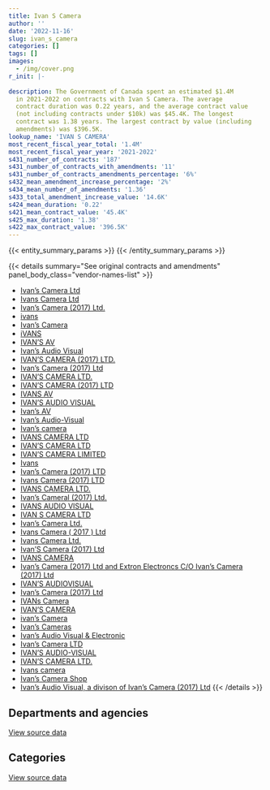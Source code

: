 ```yaml
---
title: Ivan S Camera
author: ''
date: '2022-11-16'
slug: ivan_s_camera
categories: []
tags: []
images:
  - /img/cover.png
r_init: |-
  
description: The Government of Canada spent an estimated $1.4M
  in 2021-2022 on contracts with Ivan S Camera. The average
  contract duration was 0.22 years, and the average contract value
  (not including contracts under $10k) was $45.4K. The longest
  contract was 1.38 years. The largest contract by value (including
  amendments) was $396.5K.
lookup_name: 'IVAN S CAMERA'
most_recent_fiscal_year_total: '1.4M'
most_recent_fiscal_year_year: '2021-2022'
s431_number_of_contracts: '187'
s431_number_of_contracts_with_amendments: '11'
s431_number_of_contracts_amendments_percentage: '6%'
s432_mean_amendment_increase_percentage: '2%'
s434_mean_number_of_amendments: '1.36'
s433_total_amendment_increase_value: '14.6K'
s424_mean_duration: '0.22'
s421_mean_contract_value: '45.4K'
s425_max_duration: '1.38'
s422_max_contract_value: '396.5K'
---
```


<script src="/rmarkdown-libs/htmlwidgets/htmlwidgets.js"></script>
<link href="/rmarkdown-libs/datatables-css/datatables-crosstalk.css" rel="stylesheet" />
<script src="/rmarkdown-libs/datatables-binding/datatables.js"></script>
<script src="/rmarkdown-libs/jquery/jquery-3.6.0.min.js"></script>
<link href="/rmarkdown-libs/dt-core-bootstrap/css/dataTables.bootstrap.min.css" rel="stylesheet" />
<link href="/rmarkdown-libs/dt-core-bootstrap/css/dataTables.bootstrap.extra.css" rel="stylesheet" />
<script src="/rmarkdown-libs/dt-core-bootstrap/js/jquery.dataTables.min.js"></script>
<script src="/rmarkdown-libs/dt-core-bootstrap/js/dataTables.bootstrap.min.js"></script>
<link href="/rmarkdown-libs/crosstalk/css/crosstalk.min.css" rel="stylesheet" />
<script src="/rmarkdown-libs/crosstalk/js/crosstalk.min.js"></script>
<script src="/rmarkdown-libs/htmlwidgets/htmlwidgets.js"></script>
<link href="/rmarkdown-libs/datatables-css/datatables-crosstalk.css" rel="stylesheet" />
<script src="/rmarkdown-libs/datatables-binding/datatables.js"></script>
<script src="/rmarkdown-libs/jquery/jquery-3.6.0.min.js"></script>
<link href="/rmarkdown-libs/dt-core-bootstrap/css/dataTables.bootstrap.min.css" rel="stylesheet" />
<link href="/rmarkdown-libs/dt-core-bootstrap/css/dataTables.bootstrap.extra.css" rel="stylesheet" />
<script src="/rmarkdown-libs/dt-core-bootstrap/js/jquery.dataTables.min.js"></script>
<script src="/rmarkdown-libs/dt-core-bootstrap/js/dataTables.bootstrap.min.js"></script>
<link href="/rmarkdown-libs/crosstalk/css/crosstalk.min.css" rel="stylesheet" />
<script src="/rmarkdown-libs/crosstalk/js/crosstalk.min.js"></script>

{{< entity_summary_params >}}
{{< /entity_summary_params >}}

{{< details summary="See original contracts and amendments" panel_body_class="vendor-names-list" >}}
- [Ivan’s Camera Ltd](https://search.open.canada.ca/en/ct/?sort=contract_value_f%20desc&page=1&search_text=%22Ivan%27s%20Camera%20Ltd%22)
- [Ivans Camera Ltd](https://search.open.canada.ca/en/ct/?sort=contract_value_f%20desc&page=1&search_text=%22Ivans%20Camera%20Ltd%22)
- [Ivan’s Camera (2017) Ltd.](https://search.open.canada.ca/en/ct/?sort=contract_value_f%20desc&page=1&search_text=%22Ivan%27s%20Camera%20%282017%29%20Ltd.%22)
- [ivans](https://search.open.canada.ca/en/ct/?sort=contract_value_f%20desc&page=1&search_text=%22ivans%22)
- [Ivan’s Camera](https://search.open.canada.ca/en/ct/?sort=contract_value_f%20desc&page=1&search_text=%22Ivan%27s%20Camera%22)
- [iVANS](https://search.open.canada.ca/en/ct/?sort=contract_value_f%20desc&page=1&search_text=%22iVANS%22)
- [IVAN’S AV](https://search.open.canada.ca/en/ct/?sort=contract_value_f%20desc&page=1&search_text=%22IVAN%27S%20AV%22)
- [Ivan’s Audio Visual](https://search.open.canada.ca/en/ct/?sort=contract_value_f%20desc&page=1&search_text=%22Ivan%27s%20Audio%20Visual%22)
- [IVAN’S CAMERA (2017) LTD.](https://search.open.canada.ca/en/ct/?sort=contract_value_f%20desc&page=1&search_text=%22IVAN%27S%20CAMERA%20%282017%29%20LTD.%22)
- [Ivan’s Camera (2017) Ltd](https://search.open.canada.ca/en/ct/?sort=contract_value_f%20desc&page=1&search_text=%22Ivan%27s%20Camera%20%282017%29%20Ltd%22)
- [IVAN’S CAMERA LTD.](https://search.open.canada.ca/en/ct/?sort=contract_value_f%20desc&page=1&search_text=%22IVAN%27S%20CAMERA%20LTD.%22)
- [IVAN’S CAMERA (2017) LTD](https://search.open.canada.ca/en/ct/?sort=contract_value_f%20desc&page=1&search_text=%22IVAN%27S%20CAMERA%20%282017%29%20LTD%22)
- [IVANS AV](https://search.open.canada.ca/en/ct/?sort=contract_value_f%20desc&page=1&search_text=%22IVANS%20AV%22)
- [IVAN’S AUDIO VISUAL](https://search.open.canada.ca/en/ct/?sort=contract_value_f%20desc&page=1&search_text=%22IVAN%27S%20AUDIO%20VISUAL%22)
- [Ivan’s AV](https://search.open.canada.ca/en/ct/?sort=contract_value_f%20desc&page=1&search_text=%22Ivan%27s%20AV%22)
- [Ivan’s Audio-Visual](https://search.open.canada.ca/en/ct/?sort=contract_value_f%20desc&page=1&search_text=%22Ivan%27s%20Audio-Visual%22)
- [Ivan’s camera](https://search.open.canada.ca/en/ct/?sort=contract_value_f%20desc&page=1&search_text=%22Ivan%27s%20camera%22)
- [IVANS CAMERA LTD](https://search.open.canada.ca/en/ct/?sort=contract_value_f%20desc&page=1&search_text=%22IVANS%20CAMERA%20LTD%22)
- [IVAN’S CAMERA LTD](https://search.open.canada.ca/en/ct/?sort=contract_value_f%20desc&page=1&search_text=%22IVAN%27S%20CAMERA%20LTD%22)
- [IVAN’S CAMERA LIMITED](https://search.open.canada.ca/en/ct/?sort=contract_value_f%20desc&page=1&search_text=%22IVAN%27S%20CAMERA%20LIMITED%22)
- [Ivans](https://search.open.canada.ca/en/ct/?sort=contract_value_f%20desc&page=1&search_text=%22Ivans%22)
- [Ivan’s Camera (2017) LTD](https://search.open.canada.ca/en/ct/?sort=contract_value_f%20desc&page=1&search_text=%22Ivan%27s%20Camera%20%282017%29%20LTD%22)
- [Ivans Camera (2017) LTD](https://search.open.canada.ca/en/ct/?sort=contract_value_f%20desc&page=1&search_text=%22Ivans%20Camera%20%282017%29%20LTD%22)
- [IVANS CAMERA LTD.](https://search.open.canada.ca/en/ct/?sort=contract_value_f%20desc&page=1&search_text=%22IVANS%20CAMERA%20LTD.%22)
- [Ivan’s Cameral (2017) Ltd.](https://search.open.canada.ca/en/ct/?sort=contract_value_f%20desc&page=1&search_text=%22Ivan%27s%20Cameral%20%282017%29%20Ltd.%22)
- [IVANS AUDIO VISUAL](https://search.open.canada.ca/en/ct/?sort=contract_value_f%20desc&page=1&search_text=%22IVANS%20AUDIO%20VISUAL%22)
- [IVAN S CAMERA LTD](https://search.open.canada.ca/en/ct/?sort=contract_value_f%20desc&page=1&search_text=%22IVAN%20S%20CAMERA%20LTD%22)
- [Ivan’s Camera Ltd.](https://search.open.canada.ca/en/ct/?sort=contract_value_f%20desc&page=1&search_text=%22Ivan%27s%20Camera%20Ltd.%22)
- [Ivans Camera ( 2017 ) Ltd](https://search.open.canada.ca/en/ct/?sort=contract_value_f%20desc&page=1&search_text=%22Ivan%60s%20Camera%20%28%202017%20%29%20Ltd%22)
- [Ivans Camera Ltd.](https://search.open.canada.ca/en/ct/?sort=contract_value_f%20desc&page=1&search_text=%22Ivans%20Camera%20Ltd.%22)
- [Ivan’S Camera (2017) Ltd](https://search.open.canada.ca/en/ct/?sort=contract_value_f%20desc&page=1&search_text=%22Ivan%27S%20Camera%20%282017%29%20Ltd%22)
- [IVANS CAMERA](https://search.open.canada.ca/en/ct/?sort=contract_value_f%20desc&page=1&search_text=%22IVANS%20CAMERA%22)
- [Ivan’s Camera (2017) Ltd and Extron Electroncs C/O Ivan’s Camera (2017) Ltd](https://search.open.canada.ca/en/ct/?sort=contract_value_f%20desc&page=1&search_text=%22Ivan%27s%20Camera%20%282017%29%20Ltd%20and%20Extron%20Electroncs%20C%2fO%20Ivan%27s%20Camera%20%282017%29%20Ltd%22)
- [IVAN’S AUDIOVISUAL](https://search.open.canada.ca/en/ct/?sort=contract_value_f%20desc&page=1&search_text=%22IVAN%27S%20AUDIOVISUAL%22)
- [Ivan’s Camera (2017) Ltd](https://search.open.canada.ca/en/ct/?sort=contract_value_f%20desc&page=1&search_text=%22Ivan%e2%80%99s%20Camera%20%282017%29%20Ltd%22)
- [IVANs Camera](https://search.open.canada.ca/en/ct/?sort=contract_value_f%20desc&page=1&search_text=%22IVANs%20Camera%22)
- [IVAN’S CAMERA](https://search.open.canada.ca/en/ct/?sort=contract_value_f%20desc&page=1&search_text=%22IVAN%27S%20CAMERA%22)
- [ivan’s Camera](https://search.open.canada.ca/en/ct/?sort=contract_value_f%20desc&page=1&search_text=%22ivan%27s%20Camera%22)
- [Ivan’s Cameras](https://search.open.canada.ca/en/ct/?sort=contract_value_f%20desc&page=1&search_text=%22Ivan%27s%20Cameras%22)
- [Ivan’s Audio Visual & Electronic](https://search.open.canada.ca/en/ct/?sort=contract_value_f%20desc&page=1&search_text=%22Ivan%27s%20Audio%20Visual%20%26%20Electronic%22)
- [Ivan’s Camera LTD](https://search.open.canada.ca/en/ct/?sort=contract_value_f%20desc&page=1&search_text=%22Ivan%27s%20Camera%20LTD%22)
- [IVAN’S AUDIO-VISUAL](https://search.open.canada.ca/en/ct/?sort=contract_value_f%20desc&page=1&search_text=%22IVAN%27S%20AUDIO-VISUAL%22)
- [IVAN’S CAMERA LTD.](https://search.open.canada.ca/en/ct/?sort=contract_value_f%20desc&page=1&search_text=%22IVAN%e2%80%99S%20CAMERA%20LTD.%22)
- [Ivans camera](https://search.open.canada.ca/en/ct/?sort=contract_value_f%20desc&page=1&search_text=%22Ivans%20camera%22)
- [Ivan’s Camera Shop](https://search.open.canada.ca/en/ct/?sort=contract_value_f%20desc&page=1&search_text=%22Ivan%27s%20Camera%20Shop%22)
- [Ivan’s Audio Visual, a divison of Ivan’s Camera (2017) Ltd](https://search.open.canada.ca/en/ct/?sort=contract_value_f%20desc&page=1&search_text=%22Ivan%27s%20Audio%20Visual%2c%20a%20divison%20of%20Ivan%27s%20Camera%20%282017%29%20Ltd%22)
{{< /details >}}

## Departments and agencies

<div id="htmlwidget-1" style="width:100%;height:auto;" class="datatables html-widget"></div>
<script type="application/json" data-for="htmlwidget-1">{"x":{"style":"bootstrap","filter":"none","vertical":false,"data":[["<a href=\"/departments/aafc-aac/\">Agriculture and Agri-Food Canada<\/a>","<a href=\"/departments/acoa-apeca/\">Atlantic Canada Opportunities Agency<\/a>","<a href=\"/departments/cbsa-asfc/\">Canada Border Services Agency<\/a>","<a href=\"/departments/cra-arc/\">Canada Revenue Agency<\/a>","<a href=\"/departments/csc-scc/\">Correctional Service of Canada<\/a>","<a href=\"/departments/csps-efpc/\">Canada School of Public Service<\/a>","<a href=\"/departments/dfo-mpo/\">Fisheries and Oceans Canada<\/a>","<a href=\"/departments/dnd-mdn/\">National Defence<\/a>","<a href=\"/departments/esdc-edsc/\">Employment and Social Development Canada<\/a>","<a href=\"/departments/iaac-aeic/\">Impact Assessment Agency of Canada<\/a>","<a href=\"/departments/nrc-cnrc/\">National Research Council Canada<\/a>","<a href=\"/departments/pwgsc-tpsgc/\">Public Services and Procurement Canada<\/a>","<a href=\"/departments/rcmp-grc/\">Royal Canadian Mounted Police<\/a>","<a href=\"/departments/ssc-spc/\">Shared Services Canada<\/a>","<a href=\"/departments/tc/\">Transport Canada<\/a>","<a href=\"/departments/vac-acc/\">Veterans Affairs Canada<\/a>"],[49091.87,46514.12,null,null,59153.02,35224.7,384422.64,645349.42,null,15634.13,null,426119.13,null,60577.58,null,null],[18469.63,39711.87,null,null,11131.61,null,83735.61,1085248.32,10901.81,15381.96,17998.99,259301.3,null,48128.48,37648.55,42918.19],[null,297802.02,null,132150.31,63416.63,null,null,1139487.19,63161.29,null,140555.5,65679.4,13661.66,14333.6,null,null],[null,12044.18,3808.8,null,27307.39,null,32902.01,1118749.25,null,null,null,185191.78,null,16331.32,null,null]],"container":"<table class=\"table table-striped table-hover row-border order-column display\">\n  <thead>\n    <tr>\n      <th>Department<\/th>\n      <th>2018-2019<\/th>\n      <th>2019-2020<\/th>\n      <th>2020-2021<\/th>\n      <th>2021-2022<\/th>\n    <\/tr>\n  <\/thead>\n<\/table>","options":{"order":[[4,"desc"]],"pageLength":10,"autoWidth":true,"columnDefs":[{"targets":1,"render":"function(data, type, row, meta) {\n    return type !== 'display' ? data : DTWidget.formatCurrency(data, \"$\", 2, 3, \",\", \".\", true, null);\n  }"},{"targets":2,"render":"function(data, type, row, meta) {\n    return type !== 'display' ? data : DTWidget.formatCurrency(data, \"$\", 2, 3, \",\", \".\", true, null);\n  }"},{"targets":3,"render":"function(data, type, row, meta) {\n    return type !== 'display' ? data : DTWidget.formatCurrency(data, \"$\", 2, 3, \",\", \".\", true, null);\n  }"},{"targets":4,"render":"function(data, type, row, meta) {\n    return type !== 'display' ? data : DTWidget.formatCurrency(data, \"$\", 2, 3, \",\", \".\", true, null);\n  }"},{"width":"16%","targets":[1,2,3,4]},{"className":"dt-right","targets":[1,2,3,4]}],"orderClasses":false}},"evals":["options.columnDefs.0.render","options.columnDefs.1.render","options.columnDefs.2.render","options.columnDefs.3.render"],"jsHooks":[]}</script>
<p class="text-right">
<a href="https://github.com/GoC-Spending/contracts-data/tree/main/data/out/vendors/ivan_s_camera/summary_by_fiscal_year_by_department.csv" class="source-data-link btn btn-link">View source data</a>
</p>

## Categories

<div id="htmlwidget-2" style="width:100%;height:auto;" class="datatables html-widget"></div>
<script type="application/json" data-for="htmlwidget-2">{"x":{"style":"bootstrap","filter":"none","vertical":false,"data":[["<a href=\"/categories/facilities_and_construction/\">Facilities and construction<\/a>","<a href=\"/categories/office_management/\">Office management<\/a>","<a href=\"/categories/defence/\">Defence<\/a>","<a href=\"/categories/professional_services/\">Professional services<\/a>","<a href=\"/categories/information_technology/\">Information technology<\/a>","<a href=\"/categories/medical/\">Medical<\/a>","<a href=\"/categories/industrial_products_and_services/\">Industrial products and services<\/a>"],[null,94156.45,586875.55,61656.01,874073.78,null,105324.83],[null,43553.75,1085248.32,null,541774.25,null,null],[224191.84,420096.35,856417.65,null,297391.45,null,132150.31],[244841.17,168981.49,659894.02,null,273776.68,3808.8,45032.57]],"container":"<table class=\"table table-striped table-hover row-border order-column display\">\n  <thead>\n    <tr>\n      <th>Category<\/th>\n      <th>2018-2019<\/th>\n      <th>2019-2020<\/th>\n      <th>2020-2021<\/th>\n      <th>2021-2022<\/th>\n    <\/tr>\n  <\/thead>\n<\/table>","options":{"order":[[4,"desc"]],"dom":"t","pageLength":30,"autoWidth":true,"columnDefs":[{"targets":1,"render":"function(data, type, row, meta) {\n    return type !== 'display' ? data : DTWidget.formatCurrency(data, \"$\", 2, 3, \",\", \".\", true, null);\n  }"},{"targets":2,"render":"function(data, type, row, meta) {\n    return type !== 'display' ? data : DTWidget.formatCurrency(data, \"$\", 2, 3, \",\", \".\", true, null);\n  }"},{"targets":3,"render":"function(data, type, row, meta) {\n    return type !== 'display' ? data : DTWidget.formatCurrency(data, \"$\", 2, 3, \",\", \".\", true, null);\n  }"},{"targets":4,"render":"function(data, type, row, meta) {\n    return type !== 'display' ? data : DTWidget.formatCurrency(data, \"$\", 2, 3, \",\", \".\", true, null);\n  }"},{"width":"16%","targets":[1,2,3,4]},{"className":"dt-right","targets":[1,2,3,4]}],"orderClasses":false,"lengthMenu":[10,25,30,50,100]}},"evals":["options.columnDefs.0.render","options.columnDefs.1.render","options.columnDefs.2.render","options.columnDefs.3.render"],"jsHooks":[]}</script>
<p class="text-right">
<a href="https://github.com/GoC-Spending/contracts-data/tree/main/data/out/vendors/ivan_s_camera/summary_by_fiscal_year_by_category.csv" class="source-data-link btn btn-link">View source data</a>
</p>
